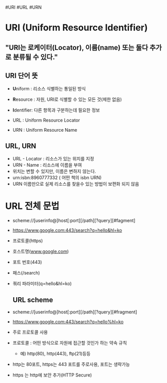 
#URI #URL #URN
# URI (Uniform Resource Identifier)

## "URI는 로케이터(Locator), 이름(name) 또는 둘다 추가로 분류될 수 있다."

## URI 단어 뜻 
 - **U**niform : 리소스 식별하는 통일된 방식
 - **R**esource : 자원, URI로 식별할  수 있는 모든 것(제한 없음)
 - **I**dentifier: 다른 항목과 구분하는데 필요한 정보

- URL : Uniform Resource Locator
- URN : Uniform Resource Name 

## URL, URN 
- URL - Locator  : 리소스가 있는 위치를 지정
- URN - Name : 리소스에 이름을 부여
- 위치는 변할 수 있지만, 이름은 변하지 않는다. 
- urn:isbn:8960777332 ( 어떤 책의 isbn URN)
- URN 이름만으로 실제 리소스를 찾을수 있는 방법이 보편화 되지 않음 

# URL 전체 문법 

- scheme://[userinfo@]host[:port][/path][?query][#fagment]
- https://www.google.com:443/search?q=hello&hl=ko

- 프로토콜(https)
- 호스트명(www.google.com)
- 포트 번호(443)
- 패스(/search)
- 쿼리 파라미터(q=hello&hl=ko)
  
  ## URL scheme 
- scheme://[userinfo@]host[:port][/path][?query][#fragment]
- https://www.google.com:443/search?q=hello%hl=ko

- 주로 프로토콜 사용 
- 프로토콜 : 어떤 방식으로 자원에 접근할 것인가 하는 약속 규칙 
	- 예) http(80), http(443), ftp(21)등등
- http는 80포트, https는 443 포트를 주로사용, 포트는 생략가능
- https 는 http에 보안 추가(HTTP Secure)

